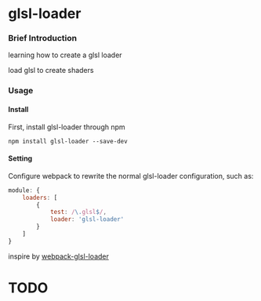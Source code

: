 # glsl-loader

### Brief Introduction
learning how to create a glsl loader


load glsl to create shaders


### Usage

#### Install
First, install glsl-loader through npm
```
npm install glsl-loader --save-dev
```
#### Setting
Configure webpack to rewrite the normal glsl-loader configuration, such as:
```js
module: {
    loaders: [
        {
            test: /\.glsl$/,
            loader: 'glsl-loader'
        }
    ]
}

```
inspire by [webpack-glsl-loader](https://github.com/grieve/webpack-glsl-loader)
# TODO 